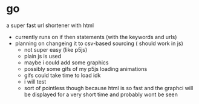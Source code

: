 # go
a super fast url shortener with html
- currently runs on if then statements (with the keywords and urls)
- planning on changeing it to csv-based sourcing ( should work in js)
  - not super easy (like p5js)
  - plain js is used 
  - maybe i could add some graphics
  - possibly some gifs of my p5js loading animations
  - gifs could take time to load idk
  - i will test
  - sort of pointless though because html is so fast and the graphci will be displayed for a very short time and probably wont be seen
